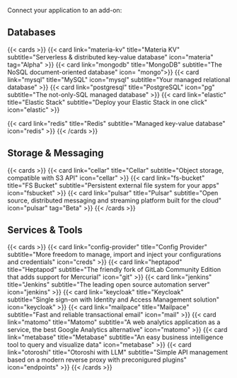 
Connect your application to an add-on:

## Databases
{{< cards >}}
  {{< card link="materia-kv" title="Materia KV" subtitle="Serverless & distributed key-value database" icon="materia" tag="Alpha" >}}
  {{< card link="mongodb" title="MongoDB" subtitle="The NoSQL document-oriented database" icon= "mongo">}}
  {{< card link="mysql" title="MySQL" icon="mysql" subtitle="Your managed relational database" >}}
  {{< card link="postgresql" title="PostgreSQL" icon="pg" subtitle="The not-only-SQL managed database" >}}
  {{< card link="elastic" title="Elastic Stack" subtitle="Deploy your Elastic Stack in one click" icon="elastic" >}}

  {{< card link="redis" title="Redis" subtitle="Managed key-value database" icon="redis" >}}
{{< /cards >}}

## Storage & Messaging

{{< cards >}}
  {{< card link="cellar" title="Cellar" subtitle="Object storage, compatible with S3 API" icon="cellar" >}}
  {{< card link="fs-bucket" title="FS Bucket" subtitle="Persistent external file system for your apps" icon="fsbucket" >}}
  {{< card link="pulsar" title="Pulsar" subtitle="Open source, distributed messaging and streaming platform built for the cloud" icon="pulsar" tag="Beta" >}}
{{< /cards >}}

## Services & Tools

{{< cards >}}
  {{< card link="config-provider" title="Config Provider" subtitle="More freedom to manage, import and inject your configurations and credentials" icon="creds" >}}
  {{< card link="heptapod" title="Heptapod" subtitle="The friendly fork of GitLab Community Edition that adds support for Mercurial" icon="git" >}}
  {{< card link="jenkins" title="Jenkins" subtitle="The leading open source automation server" icon="jenkins" >}}
  {{< card link="keycloak" title="Keycloak" subtitle="Single sign-on with Identity and Access Management solution" icon="keycloak" >}}
  {{< card link="mailpace" title="Mailpace" subtitle="Fast and reliable transactional email" icon="mail" >}}
  {{< card link="matomo" title="Matomo" subtitle="A web analytics application as a service, the best Google Analytics alternative" icon="matomo" >}}
  {{< card link="metabase" title="Metabase" subtitle="An easy business intelligence tool to query and visualize data" icon="metabase" >}}
  {{< card link="otoroshi" title="Otoroshi with LLM" subtitle="Simple API management based on a modern reverse proxy with preconigured plugins" icon="endpoints" >}}
{{< /cards >}}


